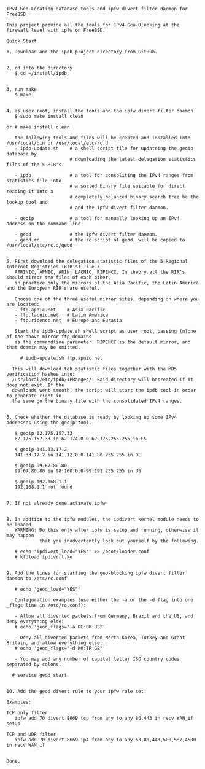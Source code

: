     IPv4 Geo-Location database tools and ipfw divert filter daemon for FreeBSD

    This project provide all the tools for IPv4-Geo-Blocking at the firewall level with ipfw on FreeBSD.

    Quick Start

    1. Download and the ipdb project directory from GitHub.


    2. cd into the directory
       $ cd ~/install/ipdb


    3. run make
       $ make


    4. as user root, install the tools and the ipfw divert filter daemon
       $ sudo make install clean

    or # make install clean

       the following tools and files will be created and installed into /usr/local/bin or /usr/local/etc/rc.d
       - ipdb-update.sh    # a shell script file for updateing the geoip database by
                           # downloading the latest delegation statistics files of the 5 RIR's.
      
       - ipdb              # a tool for consoliting the IPv4 ranges from statistics file into
                           # a sorted binary file suitable for direct reading it into a
                           # completely balanced binary search tree be the lookup tool and
                           # and the ipfw divert filter daemon.
                          
       - geoip             # a tool for manually looking up an IPv4 address on the command line.

       - geod              # the ipfw divert filter daemon.
       - geod.rc           # the rc script of geod, will be copied to /usr/local/etc/rc.d/geod


    5. First download the delegation statistic files of the 5 Regional Internet Registries (RIR's), i.e.:
       AFRINIC, APNIC, ARIN, LACNIC, RIPENCC. In theory all the RIR's should mirror the files of each other,
       in practice only the mirrors of the Asia Pacific, the Latin America and the European RIR's are useful.
       
       Choose one of the three useful mirror sites, depending on where you are located:
       - ftp.apnic.net    # Asia Pacific
       - ftp.lacnic.net   # Latin America
       - ftp.ripencc.net  # Europe and Eurasia
       
       Start the ipdb-update.sh shell script as user root, passing (n)one of the above mirror ftp domains
       as the commandline parameter. RIPENCC is the default mirror, and that doamin may be omitted.
       
         # ipdb-update.sh ftp.apnic.net
       
      This will download teh statistic files together with the MD5 verification hashes into:
      /usr/local/etc/ipdb/IPRanges/. Said directory will becreated if it does not exit. If the
      downloads went smooth, the script will start the ipdb tool in order to generate right in 
      the same go the binary file with the consolidated IPv4 ranges.


    6. Check whether the database is ready by looking up some IPv4 addresses using the geoip tool.

       $ geoip 62.175.157.33
       62.175.157.33 in 62.174.0.0-62.175.255.255 in ES
       
       $ geoip 141.33.17.2
       141.33.17.2 in 141.12.0.0-141.80.255.255 in DE
       
       $ geoip 99.67.80.80
       99.67.80.80 in 98.160.0.0-99.191.255.255 in US
       
       $ geoip 192.168.1.1
       192.168.1.1 not found
       

    7. If not already done activate ipfw


    8. In addtion to the ipfw modules, the ipdivert kernel module needs to be loaded
       WARNING: Do this only after ipfw is setup and running, otherwise it may happen
                that you inadvertently lock out yourself by the following.

       # echo 'ipdivert_load="YES"' >> /boot/loader.conf
       # kldload ipdivert.ko


    9. Add the lines for starting the geo-blocking ipfw divert filter daemon to /etc/rc.conf

       # echo 'geod_load="YES"'
       
       Configuration examples (use either the -a or the -d flag into one _flags line in /etc/rc.conf):
       
       - Allow all diverted packets from Germany, Brazil and the US, and deny everything else:
       # echo 'geod_flags="-a DE:BR:US"'
       
       - Deny all diverted packets from North Korea, Turkey and Great Britain, and allow everything else:
       # echo 'geod_flags="-d KO:TR:GB"'
       
       - You may add any number of capital letter ISO country codes separated by colons.

      # service geod start


    10. Add the geod divert rule to your ipfw rule set:

    Examples:

    TCP only filter
       ipfw add 70 divert 8669 tcp from any to any 80,443 in recv WAN_if setup

    TCP and UDP filter
       ipfw add 70 divert 8669 ip4 from any to any 53,80,443,500,587,4500 in recv WAN_if


    Done.
